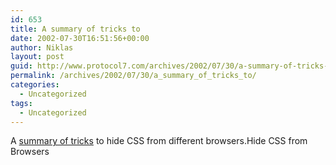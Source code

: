 ```yaml
---
id: 653
title: A summary of tricks to
date: 2002-07-30T16:51:56+00:00
author: Niklas
layout: post
guid: http://www.protocol7.com/archives/2002/07/30/a-summary-of-tricks-to/
permalink: /archives/2002/07/30/a_summary_of_tricks_to/
categories:
  - Uncategorized
tags:
  - Uncategorized
---
```

<div class='microid-8d918bdc659abb415a836890afab240fb0ba423a'>
  <p>
    A <a href="http://pixels.pixelpark.com/~koch/hide_css_from_browsers/">summary of tricks</a> to hide CSS from different browsers.Hide CSS from Browsers
  </p>
</div>